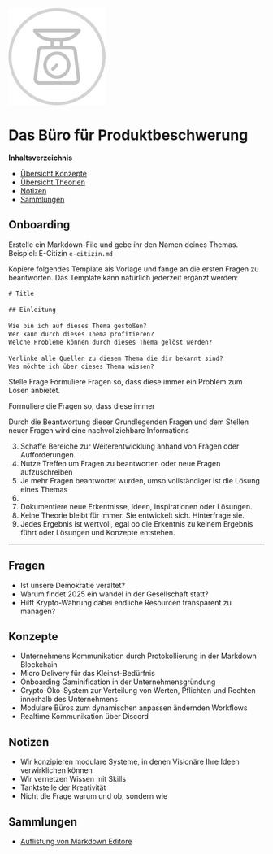 ![Das Büro für Produktbeschwerung](beschwerung.png)

# Das Büro für Produktbeschwerung

**Inhaltsverzeichnis**
- [Übersicht Konzepte](#Konzepte)
- [Übersicht Theorien](#Theorien)
- [Notizen](#Notizen)
- [Sammlungen](#Sammlungen)


## Onboarding

Erstelle ein Markdown-File und gebe ihr den Namen deines Themas. Beispiel: E-Citizin  `e-citizin.md` 

Kopiere folgendes Template als Vorlage und fange an die ersten Fragen zu beantworten. Das Template kann natürlich jederzeit ergänzt werden:

```
# Title

## Einleitung

Wie bin ich auf dieses Thema gestoßen?
Wer kann durch dieses Thema profitieren?
Welche Probleme können durch dieses Thema gelöst werden?

Verlinke alle Quellen zu diesem Thema die dir bekannt sind?
Was möchte ich über dieses Thema wissen?
```


Stelle Frage Formuliere Fragen so, dass diese immer ein Problem zum Lösen anbietet.

Formuliere die Fragen so, dass diese immer 

Durch die Beantwortung dieser Grundlegenden Fragen und dem Stellen neuer Fragen wird eine nachvollziehbare Informations 



3. Schaffe Bereiche zur Weiterentwicklung anhand von Fragen oder Aufforderungen.
4. Nutze Treffen um Fragen zu beantworten oder neue Fragen aufzuschreiben
5. Je mehr Fragen beantwortet wurden, umso vollständiger ist die Lösung eines Themas
5. 
4. Dokumentiere neue Erkentnisse, Ideen, Inspirationen oder Lösungen.
5. Keine Theorie bleibt für immer. Sie entwickelt sich. Hinterfrage sie.
6. Jedes Ergebnis ist wertvoll, egal ob die Erkentnis zu keinem Ergebnis führt oder Lösungen und Konzepte entstehen.

---

## Fragen
  - Ist unsere Demokratie veraltet?
  - Warum findet 2025 ein wandel in der Gesellschaft statt?
  - Hilft Krypto-Währung dabei endliche Resourcen transparent zu managen?

## Konzepte
  - Unternehmens Kommunikation durch Protokollierung in der Markdown Blockchain
  - Micro Delivery für das Kleinst-Bedürfnis
  - Onboarding Gaminification in der Unternehmensgründung
  - Crypto-Öko-System zur Verteilung von Werten, Pflichten und Rechten innerhalb des Unternehmens
  - Modulare Büros zum dynamischen anpassen ändernden Workflows
  - Realtime Kommunikation über Discord

## Notizen
- Wir konzipieren modulare Systeme, in denen Visionäre Ihre Ideen verwirklichen können
- Wir vernetzen Wissen mit Skills
- Tanktstelle der Kreativität
- Nicht die Frage warum und ob, sondern wie

## Sammlungen
- [Auflistung von Markdown Editore](liste-markdown-editor.md)
